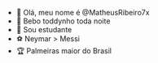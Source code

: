 - 👋 Olá, meu nome é @MatheusRibeiro7x
- 🍫 Bebo toddynho toda noite
- 📓 Sou estudante
- ⚽ Neymar > Messi
- 🏆 Palmeiras maior do Brasil
